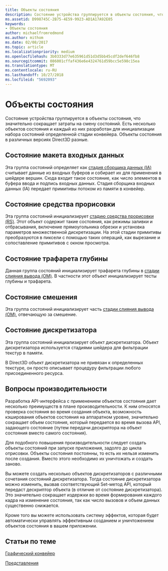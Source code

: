 ```yaml
---
title: Объекты состояния
description: Состояние устройства группируется в объекты состояния, что значительно сокращает затраты на смену состояний. Есть несколько объектов состояния и каждый из них разработан для инициализации набора состояний определенной стадии конвейера. Объекты состояния в различных версиях Direct3D разные.
ms.assetid: D998745C-2B75-4E59-9923-AD1A17A92E05
keywords:
- Объекты состояния
author: michaelfromredmond
ms.author: mithom
ms.date: 02/08/2017
ms.topic: article
ms.localizationpriority: medium
ms.openlocfilehash: 3b0333d77e635961d51d3d5bb45cdf2def646fb8
ms.sourcegitcommit: 086001cffaf436e6e4324761d59bcc5e598c15ea
ms.translationtype: MT
ms.contentlocale: ru-RU
ms.lasthandoff: 10/27/2018
ms.locfileid: "5692093"
---
```

# <a name="state-objects"></a>Объекты состояния


Состояние устройства группируется в объекты состояния, что значительно сокращает затраты на смену состояний. Есть несколько объектов состояния и каждый из них разработан для инициализации набора состояний определенной стадии конвейера. Объекты состояния в различных версиях Direct3D разные.

## <a name="span-idinputlayoutspanspan-idinputlayoutspanspan-idinputlayoutspaninput-layout-state"></a><span id="Input_Layout"></span><span id="input_layout"></span><span id="INPUT_LAYOUT"></span>Состояние макета входных данных


Эта группа состояний определяет как [стадия сборщика данных (IA)](input-assembler-stage--ia-.md) считывает данные из входных буферов и собирает их для применения в шейдере вершин. Сюда входит такое состояние, как число элементов в буфера ввода и подпись входных данных. Стадия сборщика входных данных (IA) передает примитивы потоком из памяти в конвейер.

## <a name="span-idrasterizerspanspan-idrasterizerspanspan-idrasterizerspanrasterizer-state"></a><span id="Rasterizer"></span><span id="rasterizer"></span><span id="RASTERIZER"></span>Состояние средства прорисовки


Эта группа состояний инициализирует [стадию средства прорисовки (RS)](rasterizer-stage--rs-.md). Этот объект содержит такие состояния, как режимы заливки и отбрасывания, включение прямоугольника обрезки и установка параметров множественной дискретизации. На этой стадии примитивы преобразуются в пиксели с помощью таких операций, как вырезание и сопоставление примитивов с окном просмотра.

## <a name="span-iddepthstencilspanspan-iddepthstencilspanspan-iddepthstencilspandepth-stencil-state"></a><span id="DepthStencil"></span><span id="depthstencil"></span><span id="DEPTHSTENCIL"></span>Состояние трафарета глубины


Данная группа состояний инициализирует трафарета глубины в [стадии слияния вывода (OM)](output-merger-stage--om-.md). В частности этот объект инициализирует тесты глубины и трафарета.

## <a name="span-idblendspanspan-idblendspanspan-idblendspanblend-state"></a><span id="Blend"></span><span id="blend"></span><span id="BLEND"></span>Состояние смешения


Эта группа состояний инициализирует часть [стадии слияния вывода (OM)](output-merger-stage--om-.md), отвечающую за смешение.

## <a name="span-idsamplerspanspan-idsamplerspanspan-idsamplerspansampler-state"></a><span id="Sampler"></span><span id="sampler"></span><span id="SAMPLER"></span>Состояние дискретизатора


Эта группа состояний инициализирует объект дискретизатора. Объект дискретизатора используется стадиями шейдера для фильтрации текстур в памяти.

В Direct3D объект дискретизатора не привязан к определенных текстуре, он просто описывает процедуру фильтрации любого присоединенного ресурса.

## <a name="span-idperformanceconsiderationsspanspan-idperformanceconsiderationsspanspan-idperformanceconsiderationsspanperformance-considerations"></a><span id="Performance_Considerations"></span><span id="performance_considerations"></span><span id="PERFORMANCE_CONSIDERATIONS"></span>Вопросы производительности


Разработка API-интерфейса с применением объектов состояния дает несколько преимуществ в плане производительности. К ним относятся проверка состояния во время создания объекта, возможность кэширования объектов состояния на аппаратном уровне, значительно сокращает объем состояния, который передается во время вызова API, задающего состояние (путем передачи дескриптора на объект состояния вместо самого состояния).

Для подобного повышения производительности следует создать объекты состояний при запуске приложения, задолго до цикла отрисовки. Объекты состояния постоянны, то есть их нельзя изменить после создания. Вместо этого необходимо их уничтожать и создать заново.

Вы можете создать несколько объектов дискретизаторов с различными сочетания состояний дискретизатора. Тогда состояние дискретизатора можно изменить, вызвав соответствующий Set-метод API, который передаст дескриптор объекта (в отличие от состояние дискретизатора). Это значительно сокращает издержки во время формирования каждого кадра на изменение состояния, так как число вызовов и объем данных существенно снижается.

Кроме того вы можете использовать систему эффектов, которая будет автоматически управлять эффективным созданием и уничтожением объектов состояния в вашем приложении.

## <a name="span-idrelated-topicsspanrelated-topics"></a><span id="related-topics"></span>Статьи по теме


[Графический конвейер](graphics-pipeline.md)

[Представления](views.md)

 

 




